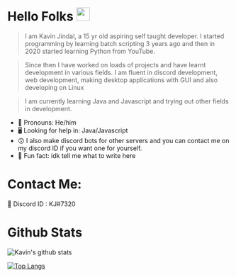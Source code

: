 # Hello Folks <img src="https://raw.githubusercontent.com/MartinHeinz/MartinHeinz/master/wave.gif" width="30px">

> I am Kavin Jindal,  a 15 yr old aspiring self taught developer. I started programming by learning batch scripting 3 years ago and then in 2020 started learning Python from YouTube.

> Since then I have worked on loads of projects and have learnt development in various fields. I am fluent in discord development, web development, making desktop applications with GUI and also developing on Linux 

> I am currently learning Java and Javascript and trying out other fields in development.

* 🤗 Pronouns: He/him
* 🖥️ Looking for help in: Java/Javascript
* 😗 I also make discord bots for other servers and you can contact me on my discord ID if you want one for yourself.
* 🤖 Fun fact: idk tell me what to write here


# Contact Me:
:speech_balloon: Discord ID : KJ#7320

# Github Stats
![Kavin's github stats](https://github-readme-stats.vercel.app/api?username=kavin-jindal&show_icons=true&theme=radical)

[![Top Langs](https://github-readme-stats.vercel.app/api/top-langs/?username=kavin-jindal&layout=compact)](https://github.com/anuraghazra/github-readme-stats)



